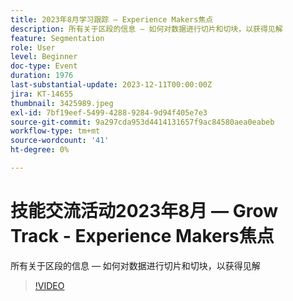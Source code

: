 ```yaml
---
title: 2023年8月学习跟踪 — Experience Makers焦点
description: 所有关于区段的信息 — 如何对数据进行切片和切块，以获得见解
feature: Segmentation
role: User
level: Beginner
doc-type: Event
duration: 1976
last-substantial-update: 2023-12-11T00:00:00Z
jira: KT-14655
thumbnail: 3425989.jpeg
exl-id: 7bf19eef-5499-4288-9284-9d94f405e7e3
source-git-commit: 9a297cda953d4414131657f9ac84580aea0eabeb
workflow-type: tm+mt
source-wordcount: '41'
ht-degree: 0%

---
```


# 技能交流活动2023年8月 — Grow Track - Experience Makers焦点

所有关于区段的信息 — 如何对数据进行切片和切块，以获得见解

>[!VIDEO](https://video.tv.adobe.com/v/3425989/?learn=on)
